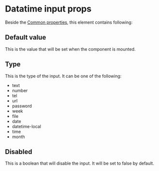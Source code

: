 # Datatime input props

Beside the [Common properties](../common-properties.md), this element contains following:

## Default value
This is the value that will be set when the component is mounted.

## Type
This is the type of the input. It can be one of the following:
- text
- number
- tel
- url
- password
- week
- file
- date
- datetime-local
- time
- month

## Disabled
This is a boolean that will disable the input. It will be set to false by default.